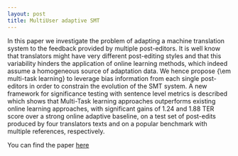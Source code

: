 ```yaml
---
layout: post
title: MultiUser adaptive SMT
---
```


In this paper we investigate the problem of adapting a machine translation system to the
feedback provided by multiple post-editors. It is well know that translators might have very
different post-editing styles and that this variability hinders the application of online
learning methods, which indeed assume a homogeneous source of adaptation data.
We hence propose {\em multi-task learning} to  leverage bias information from each single
post-editors in order to constrain the evolution of the SMT system. A new framework for 
significance testing with sentence level metrics is described which shows that
Multi-Task learning approaches outperforms existing online learning approaches, with
significant gains of 1.24 and 1.88 TER score over a strong online adaptive baseline, 
on a test set of post-edits produced by four translators texts and on a popular benchmark 
with multiple references, respectively.

You can find the paper [here](https://hlt.fbk.eu/sites/hlt.fbk.eu/files/amta2014.pdf)
